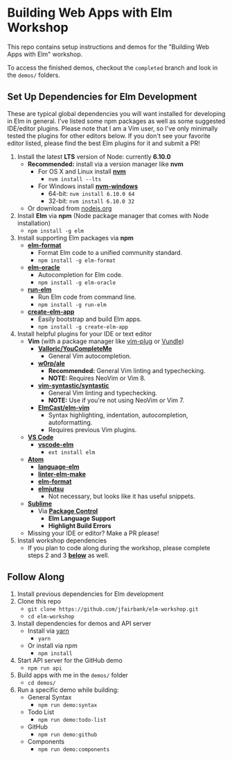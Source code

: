 # Building Web Apps with Elm Workshop

This repo contains setup instructions and demos for the "Building Web Apps with
Elm" workshop.

To access the finished demos, checkout the `completed` branch and look in the
`demos/` folders.

## Set Up Dependencies for Elm Development

These are typical global dependencies you will want installed for developing in
Elm in general. I've listed some npm packages as well as some suggested IDE/editor
plugins. Please note that I am a Vim user, so I've only minimally tested the
plugins for other editors below. If you don't see your favorite editor listed,
please find the best Elm plugins for it and submit a PR!

1. Install the latest **LTS** version of Node: currently **6.10.0**
    * **Recommended:** install via a version manager like **nvm**
      * For OS X and Linux install [**nvm**](https://github.com/creationix/nvm)
        * `nvm install --lts`
      * For Windows install [**nvm-windows**](https://github.com/coreybutler/nvm-windows)
        * 64-bit: `nvm install 6.10.0 64`
        * 32-bit: `nvm install 6.10.0 32`
    * Or download from [nodejs.org](https://nodejs.org)
2. Install **Elm** via **npm** (Node package manager that comes with Node installation)
    * `npm install -g elm`
3. Install supporting Elm packages via **npm**
    * [**elm-format**](https://github.com/avh4/elm-format)
      * Format Elm code to a unified community standard.
      * `npm install -g elm-format`
    * [**elm-oracle**](https://github.com/ElmCast/elm-oracle)
      * Autocompletion for Elm code.
      * `npm install -g elm-oracle`
    * [**run-elm**](https://github.com/jfairbank/run-elm)
      * Run Elm code from command line.
      * `npm install -g run-elm`
    * [**create-elm-app**](https://github.com/halfzebra/create-elm-app)
      * Easily bootstrap and build Elm apps.
      * `npm install -g create-elm-app`
4. Install helpful plugins for your IDE or text editor
    * **Vim** (with a package manager like [vim-plug](https://github.com/junegunn/vim-plug) or [Vundle](https://github.com/VundleVim/Vundle.vim))
      * [**Valloric/YouCompleteMe**](https://github.com/Valloric/YouCompleteMe)
        * General Vim autocompletion.
      * [**w0rp/ale**](https://github.com/w0rp/ale)
        * **Recommended:** General Vim linting and typechecking.
        * **NOTE:** Requires NeoVim or Vim 8. 
      * [**vim-syntastic/syntastic**](https://github.com/vim-syntastic/syntastic)
        * General Vim linting and typechecking.
        * **NOTE:** Use if you're not using NeoVim or Vim 7. 
      * [**ElmCast/elm-vim**](https://github.com/ElmCast/elm-vim)
        * Syntax highlighting, indentation, autocompletion, autoformatting.
        * Requires previous Vim plugins.
    * [**VS Code**](https://code.visualstudio.com/)
      * [**vscode-elm**](https://github.com/sbrink/vscode-elm)
        * `ext install elm`
    * [**Atom**](https://atom.io/)
      * [**language-elm**](https://github.com/edubkendo/atom-elm)
      * [**linter-elm-make**](https://github.com/mybuddymichael/linter-elm-make)
      * [**elm-format**](https://github.com/triforkse/atom-elm-format)
      * [**elmjutsu**](https://github.com/halohalospecial/atom-elmjutsu)
        * Not necessary, but looks like it has useful snippets.
    * [**Sublime**](https://www.sublimetext.com/)
      * Via [**Package Control**](https://packagecontrol.io/)
        * **Elm Language Support**
        * **Highlight Build Errors**
    * Missing your IDE or editor? Make a PR please!
5. Install workshop dependencies
    * If you plan to code along during the workshop, please complete steps 2 and 3 [**below**](#follow-along) as well.

## Follow Along

1. Install previous dependencies for Elm development
2. Clone this repo
    * `git clone https://github.com/jfairbank/elm-workshop.git`
    * `cd elm-workshop`
3. Install dependencies for demos and API server
    * Install via [yarn](https://yarnpkg.com/)
      * `yarn`
    * Or install via npm
      * `npm install`
4. Start API server for the GitHub demo
    * `npm run api`
5. Build apps with me in the `demos/` folder
    * `cd demos/`
6. Run a specific demo while building:
    * General Syntax
      * `npm run demo:syntax`
    * Todo List
      * `npm run demo:todo-list`
    * GitHub
      * `npm run demo:github`
    * Components
      * `npm run demo:components`
